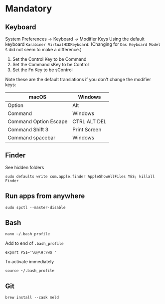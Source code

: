 # Mandatory

## Keyboard

System Preferences -> Keyboard -> Modifier Keys
Using the default keyboard `Karabiner VirtualHIDKeyboard`:
(Changing for `Das Keyboard Model S` did not seem to make a difference.)

1. Set the Control Key to be Command
2. Set the Command sKey to be Control
3. Set the Fn Key to be sControl

Note these are the default translations if you don't change the modifier keys:

| macOS                 | Windows      |
| --------------------- | ------------ |
| Option                | Alt          |
| Command               | Windows      |
| Command Option Escape | CTRL ALT DEL |
| Command Shift 3       | Print Screen |
| Command spacebar      | Windows      |

## Finder

See hidden folders

```
sudo defaults write com.apple.finder AppleShowAllFiles YES; killall Finder
```

## Run apps from anywhere

```
sudo spctl --master-disable
```

## Bash

```
nano ~/.bash_profile
```

Add to end of `.bash_profile`

```
export PS1='\u@\H:\w$ '
```

To activate immediately

```
source ~/.bash_profile
```

## Git

```
brew install --cask meld
```
